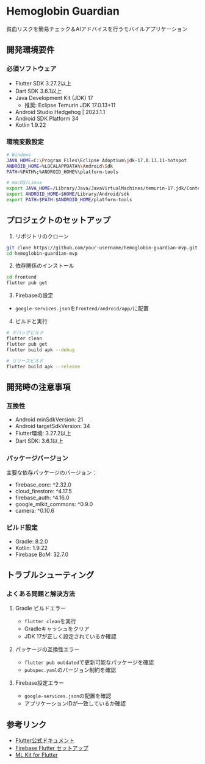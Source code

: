 # Hemoglobin Guardian

貧血リスクを簡易チェック＆AIアドバイスを行うモバイルアプリケーション

## 開発環境要件

### 必須ソフトウェア
- Flutter SDK 3.27.2以上
- Dart SDK 3.6.1以上
- Java Development Kit (JDK) 17
  - 推奨: Eclipse Temurin JDK 17.0.13+11
- Android Studio Hedgehog | 2023.1.1
- Android SDK Platform 34
- Kotlin 1.9.22

### 環境変数設定
```bash
# Windows
JAVA_HOME=C:\Program Files\Eclipse Adoptium\jdk-17.0.13.11-hotspot
ANDROID_HOME=%LOCALAPPDATA%\Android\Sdk
PATH=%PATH%;%ANDROID_HOME%\platform-tools

# macOS/Linux
export JAVA_HOME=/Library/Java/JavaVirtualMachines/temurin-17.jdk/Contents/Home
export ANDROID_HOME=$HOME/Library/Android/sdk
export PATH=$PATH:$ANDROID_HOME/platform-tools
```

## プロジェクトのセットアップ

1. リポジトリのクローン
```bash
git clone https://github.com/your-username/hemoglobin-guardian-mvp.git
cd hemoglobin-guardian-mvp
```

2. 依存関係のインストール
```bash
cd frontend
flutter pub get
```

3. Firebaseの設定
- `google-services.json`を`frontend/android/app/`に配置

4. ビルドと実行
```bash
# デバッグビルド
flutter clean
flutter pub get
flutter build apk --debug

# リリースビルド
flutter build apk --release
```

## 開発時の注意事項

### 互換性
- Android minSdkVersion: 21
- Android targetSdkVersion: 34
- Flutter環境: 3.27.2以上
- Dart SDK: 3.6.1以上

### パッケージバージョン
主要な依存パッケージのバージョン：
- firebase_core: ^2.32.0
- cloud_firestore: ^4.17.5
- firebase_auth: ^4.16.0
- google_mlkit_commons: ^0.9.0
- camera: ^0.10.6

### ビルド設定
- Gradle: 8.2.0
- Kotlin: 1.9.22
- Firebase BoM: 32.7.0

## トラブルシューティング

### よくある問題と解決方法
1. Gradle ビルドエラー
   - `flutter clean`を実行
   - Gradleキャッシュをクリア
   - JDK 17が正しく設定されているか確認

2. パッケージの互換性エラー
   - `flutter pub outdated`で更新可能なパッケージを確認
   - `pubspec.yaml`のバージョン制約を確認

3. Firebase設定エラー
   - `google-services.json`の配置を確認
   - アプリケーションIDが一致しているか確認

## 参考リンク
- [Flutter公式ドキュメント](https://docs.flutter.dev/)
- [Firebase Flutter セットアップ](https://firebase.google.com/docs/flutter/setup)
- [ML Kit for Flutter](https://developers.google.com/ml-kit/guides)
